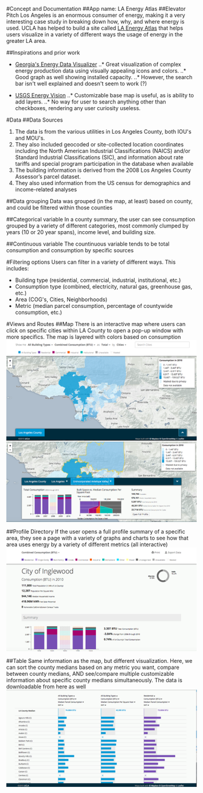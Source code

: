 
#Concept and Documentation
##App name: LA Energy Atlas
##Elevator Pitch
Los Angeles is an enormous consumer of energy, making it a very interesting case study in breaking down how, why, and where energy is used. UCLA has helped to build a site called [LA Energy Atlas](http://www.energyatlas.ucla.edu/) that helps users visualize in a variety of different ways the usage of energy in the greater LA area.

##Inspirations and prior work
* [Georgia's Energy Data Visualizer](http://www.georgiaenergydata.org/electricityproduction)
..* Great visualization of complex energy production data using visually appealing icons and colors.
..* Good graph as well showing installed capacity.
..* However, the search bar isn't well explained and doesn't seem to work (?)

* [USGS Energy Vision](http://certmapper.cr.usgs.gov/data/energyvision/)
..* Customizable base map is useful, as is ability to add layers.
..* No way for user to search anything other than checkboxes, rendering any user curiosity useless.

#Data
##Data Sources
1. The data is from the various utilities in Los Angeles County, both IOU's and MOU's.
2. They also included geocoded or site-collected location coordinates including the North American Industrial Classifications (NAICS) and/or Standard Industrial Classifications (SIC), and information about rate tariffs and special program participation in the database when available
3. The building information is derived from the 2008 Los Angeles County Assessor’s parcel dataset.
4. They also used information from the US census for demographics and income-related analyses

##Data grouping
Data was grouped (in the map, at least) based on county, and could be filtered within those counties

##Categorical variable
In a county summary, the user can see consumption grouped by a variety of different categories, most commonly clumped by years (10 or 20 year spans), income level, and building size. 

##Continuous variable
The countinuous variable tends to be total consumption and consumption by specific sources

#Filtering options
Users can filter in a variety of different ways. This includes: 
* Building type (residential, commercial, industrial, institutional, etc.)
* Consumption type (combined, electricity, natural gas, greenhouse gas, etc.)
* Area (COG's, Cities, Neighborhoods)
* Metric (median parcel consumption, percentage of countywide consumption, etc.)

#Views and Routes
##Map
There is an interactive map where users can click on specific cities within LA County to open a pop-up window with more specifics. The map is layered with colors based on consumption
![image Map.png](https://github.com/alanpropp/cj-final-project/blob/master/Assets/Map.png)
![image PopUp.png](https://github.com/alanpropp/cj-final-project/blob/master/Assets/PopUp.png)


##Profile Directory
If the user opens a full profile summary of a specific area, they see a page with a variety of graphs and charts to see how that area uses energy by a variety of different metrics (all interactive)
![image Profile_Directory.png](https://github.com/alanpropp/cj-final-project/blob/master/Assets/Profile_Directory.png)


##Table
Same information as the map, but different visualization. Here, we can sort the county medians based on any metric you want, compare between county medians, AND see/compare multiple customizable information about specific county medians simultaneously. The data is downloadable from here as well
![image Table.png](https://github.com/alanpropp/cj-final-project/blob/master/Assets/Table.png)
